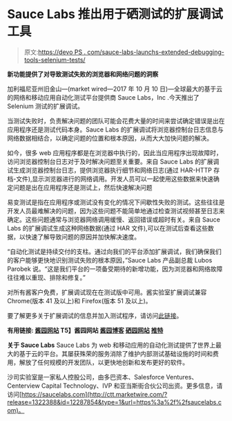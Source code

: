 # Sauce Labs 推出用于硒测试的扩展调试工具

> 原文:[https://devo PS . com/sauce-labs-launchs-extended-debugging-tools-selenium-tests/](https://devops.com/sauce-labs-launches-extended-debugging-tools-selenium-tests/)

**新功能提供了对导致测试失败的浏览器和网络问题的洞察**

加利福尼亚州旧金山—(market wired—2017 年 10 月 10 日)—全球最大的基于云的网络和移动应用自动化测试平台提供商 Sauce Labs，Inc .今天推出了 Selenium 测试的扩展调试。

当测试失败时，负责解决问题的团队可能会花费大量的时间来尝试确定错误是出在应用程序还是测试代码本身。Sauce Labs 的扩展调试将浏览器控制台日志信息与网络数据相结合，以确定问题的位置和根本原因，从而大大加快问题的解决。

如今，很多 web 应用程序都是在浏览器中执行的，因此当应用程序出现故障时，访问浏览器控制台日志对于及时解决问题至关重要。来自 Sauce Labs 的扩展调试生成浏览器控制台日志，提供浏览器执行细节和网络日志(通过 HAR-HTTP 存档-文件),显示浏览器进行的网络调用。开发人员可以一起使用这些数据来快速确定问题是出在应用程序还是测试上，然后快速解决问题

易变测试是指在应用程序或测试没有变化的情况下间歇性失败的测试。这些往往是开发人员最难解决的问题，因为这些问题不能简单地通过检查测试视频甚至日志来确定。这些问题通常与浏览器网络调用缓慢、返回错误或超时有关。来自 Sauce Labs 的扩展调试生成这种网络数据(通过 HAR 文件),可以在测试后查看这些数据，以快速了解导致问题的原因并加快解决速度。

“自动化测试是持续交付的支柱。通过向我们的平台添加扩展调试，我们确保我们的客户能够更快地识别测试失败的根本原因，”Sauce Labs 产品副总裁 Lubos Parobek 说。“这是我们平台的一项备受期待的新增功能，因为浏览器和网络故障往往难以重现、排除和修复。”

对所有酱客户免费，扩展调试现在在测试版中可用。酱实验室扩展调试兼容 Chrome(版本 41 及以上)和 Firefox(版本 51 及以上)。

要了解更多关于扩展调试的信息并加入测试程序，请访问[此链接](http://ctt.marketwire.com/?release=1322388&id=12287836&type=1&url=http%3a%2f%2finfo.saucelabs.com%2fFY17Q4-Extended-Debugging-Beta.html)。

**有用链接:
[酱园网站](http://ctt.marketwire.com/?release=1322388&id=12287839&type=1&url=http%3a%2f%2fsaucecon.com%2f)
T5】酱园网站
[酱园博客](http://ctt.marketwire.com/?release=1322388&id=12287845&type=1&url=http%3a%2f%2fwww.saucelabs.com%2fblog)
[硒园网站](http://ctt.marketwire.com/?release=1322388&id=12287848&type=1&url=https%3a%2f%2fsaucelabs.com%2fproducts%2fopen-source-frameworks%2fselenium)
[推特](http://ctt.marketwire.com/?release=1322388&id=12287851&type=1&url=http%3a%2f%2fwww.twitter.com%2fsaucelabs)**

**关于 Sauce Labs** Sauce Labs 为 web 和移动应用的自动化测试提供了世界上最大的基于云的平台。其屡获殊荣的服务消除了维护内部测试基础设施的时间和费用，解放了任何规模的开发团队，以更快地创新和发布更好的软件。

沙司实验室是一家私人控股公司，由多巴资本、Salesforce Ventures、Centerview Capital Technology、IVP 和亚当斯街合伙公司出资。更多信息，请访问[https://saucelabs.com](http://ctt.marketwire.com/?release=1322388&id=12287854&type=1&url=https%3a%2f%2fsaucelabs.com)。